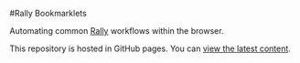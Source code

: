 #Rally Bookmarklets

Automating common [Rally](https://www.broadcom.com/products/software/agile-development/rally-software) workflows within the browser.

This repository is hosted in GitHub pages. You can [view the latest content](https://distantorigin.github.io/rally-bookmarklets).